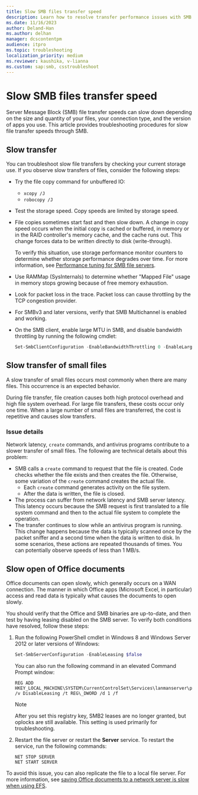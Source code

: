 ```yaml
---
title: Slow SMB files transfer speed
description: Learn how to resolve transfer performance issues with SMB files by using the provided troubleshooting steps.
ms.date: 11/16/2023
author: Deland-Han
ms.author: delhan
manager: dcscontentpm
audience: itpro
ms.topic: troubleshooting
localization_priority: medium
ms.reviewer: kaushika, v-lianna
ms.custom: sap:smb, csstroubleshoot
---
```

# Slow SMB files transfer speed

Server Message Block (SMB) file transfer speeds can slow down depending on the size and quantity of your files, your connection type, and the version of apps you use. This article provides troubleshooting procedures for slow file transfer speeds through SMB.

## Slow transfer

You can troubleshoot slow file transfers by checking your current storage use. If you observe slow transfers of files, consider the following steps:

- Try the file copy command for unbuffered IO:
  - `xcopy /J`
  - `robocopy /J`
- Test the storage speed. Copy speeds are limited by storage speed.
- File copies sometimes start fast and then slow down. A change in copy speed occurs when the initial copy is cached or buffered, in memory or in the RAID controller's memory cache, and the cache runs out. This change forces data to be written directly to disk (write-through).

  To verify this situation, use storage performance monitor counters to determine whether storage performance degrades over time. For more information, see [Performance tuning for SMB file servers](/windows-server/administration/performance-tuning/role/file-server/smb-file-server).

- Use RAMMap (SysInternals) to determine whether "Mapped File" usage in memory stops growing because of free memory exhaustion.
- Look for packet loss in the trace. Packet loss can cause throttling by the TCP congestion provider.
- For SMBv3 and later versions, verify that SMB Multichannel is enabled and working.
- On the SMB client, enable large MTU in SMB, and disable bandwidth throttling by running the following cmdlet:

  ```powershell
  Set-SmbClientConfiguration -EnableBandwidthThrottling 0 -EnableLargeMtu 1
  ```

## Slow transfer of small files

A slow transfer of small files occurs most commonly when there are many files. This occurrence is an expected behavior.

During file transfer, file creation causes both high protocol overhead and high file system overhead. For large file transfers, these costs occur only one time. When a large number of small files are transferred, the cost is repetitive and causes slow transfers.

### Issue details

Network latency, `create` commands, and antivirus programs contribute to a slower transfer of small files. The following are technical details about this problem:

- SMB calls a `create` command to request that the file is created. Code checks whether the file exists and then creates the file. Otherwise, some variation of the `create` command creates the actual file.
  - Each `create` command generates activity on the file system.
  - After the data is written, the file is closed.
- The process can suffer from network latency and SMB server latency. This latency occurs because the SMB request is first translated to a file system command and then to the actual file system to complete the operation.
- The transfer continues to slow while an antivirus program is running. This change happens because the data is typically scanned once by the packet sniffer and a second time when the data is written to disk. In some scenarios, these actions are repeated thousands of times. You can potentially observe speeds of less than 1 MB/s.

## Slow open of Office documents

Office documents can open slowly, which generally occurs on a WAN connection. The manner in which Office apps (Microsoft Excel, in particular) access and read data is typically what causes the documents to open slowly.

You should verify that the Office and SMB binaries are up-to-date, and then test by having leasing disabled on the SMB server. To verify both conditions have resolved, follow these steps:

1. Run the following PowerShell cmdlet in Windows 8 and Windows Server 2012 or later versions of Windows:

   ```powershell
   Set-SmbServerConfiguration -EnableLeasing $false
   ```

   You can also run the following command in an elevated Command Prompt window:

   ```console
   REG ADD HKEY_LOCAL_MACHINE\SYSTEM\CurrentControlSet\Services\lanmanserver\parameters /v DisableLeasing /t REG\_DWORD /d 1 /f
   ```

   > [!NOTE]
   > After you set this registry key, SMB2 leases are no longer granted, but oplocks are still available. This setting is used primarily for troubleshooting.

2. Restart the file server or restart the **Server** service. To restart the service, run the following commands:

   ```console
   NET STOP SERVER
   NET START SERVER
   ```

To avoid this issue, you can also replicate the file to a local file server. For more information, see [saving Office documents to a network server is slow when using EFS](/office/troubleshoot/office/saving-file-to-network-server-slow).

